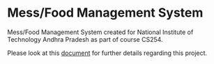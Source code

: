 # Mess/Food Management System
Mess/Food Management System created for National Institute of Technology Andhra Pradesh as part of course CS254. 

Please look at this [document](./README.pdf) for further details regarding this project.
